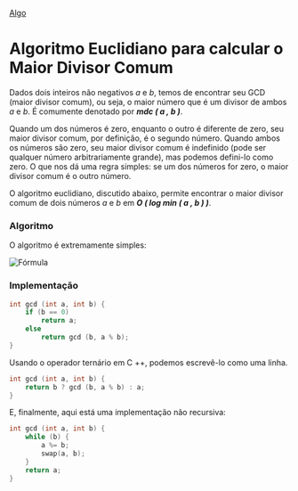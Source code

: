 [Algo]

# Algoritmo Euclidiano para calcular o Maior Divisor Comum

Dados dois inteiros não negativos *a* e *b*, temos de encontrar seu GCD (maior divisor comum), ou seja, o maior número que é um divisor de ambos *a* e *b*. É comumente denotado por ***mdc ( a , b )***.

Quando um dos números é zero, enquanto o outro é diferente de zero, seu maior divisor comum, por definição, é o segundo número. Quando ambos os números são zero, seu maior divisor comum é indefinido (pode ser qualquer número arbitrariamente grande), mas podemos defini-lo como zero. O que nos dá uma regra simples: se um dos números for zero, o maior divisor comum é o outro número.

O algoritmo euclidiano, discutido abaixo, permite encontrar o maior divisor comum de dois números *a* e *b* em ***O ( log min ( a , b ) )***.

### Algoritmo

O algoritmo é extremamente simples:

![Fórmula](https://quicklatex.com/cache3/d6/ql_3d720d273ebc57ad75e3cb3577ba05d6_l3.png)


### Implementação

````cpp
int gcd (int a, int b) {
    if (b == 0)
        return a;
    else
        return gcd (b, a % b);
}
````

Usando o operador ternário em C ++, podemos escrevê-lo como uma linha.

````cpp
int gcd (int a, int b) {
    return b ? gcd (b, a % b) : a;
}
````

E, finalmente, aqui está uma implementação não recursiva:

````cpp
int gcd (int a, int b) {
    while (b) {
        a %= b;
        swap(a, b);
    }
    return a;
}
````


[Algo]: https://github.com/alexistoigo/lab#algo